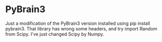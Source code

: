 # PyBrain3
Just a modification of the PyBrain3 version installed using pip install pybrain3. That library has wrong some headers, and try import Random from Scipy. I've just changed Scipy by Numpy.
